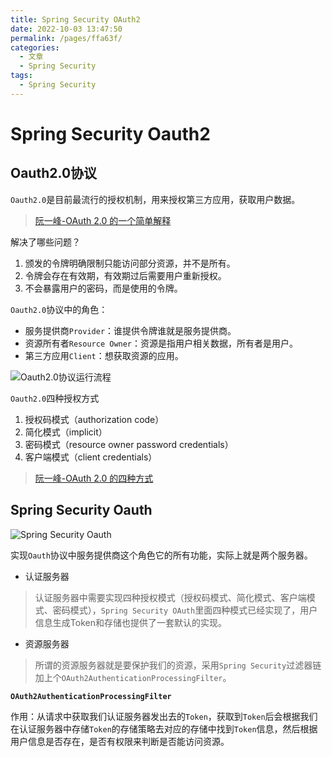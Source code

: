 ```yaml
---
title: Spring Security OAuth2
date: 2022-10-03 13:47:50
permalink: /pages/ffa63f/
categories:
  - 文章
  - Spring Security
tags:
  - Spring Security
---
```


# Spring Security Oauth2

## Oauth2.0协议

`Oauth2.0`是目前最流行的授权机制，用来授权第三方应用，获取用户数据。

<!-- more -->

> [阮一峰-OAuth 2.0 的一个简单解释](https://www.ruanyifeng.com/blog/2019/04/oauth_design.html)

解决了哪些问题？
1. 颁发的令牌明确限制只能访问部分资源，并不是所有。
2. 令牌会存在有效期，有效期过后需要用户重新授权。
3. 不会暴露用户的密码，而是使用的令牌。

`Oauth2.0`协议中的角色：
- 服务提供商`Provider`：谁提供令牌谁就是服务提供商。
- 资源所有者`Resource Owner`：资源是指用户相关数据，所有者是用户。
- 第三方应用`Client`：想获取资源的应用。

![Oauth2.0协议运行流程](https://rcbb-blog.oss-cn-guangzhou.aliyuncs.com/2022/09/20220930194300-592548.png?x-oss-process=style/yuantu_shuiyin)

`Oauth2.0`四种授权方式
1. 授权码模式（authorization code）
2. 简化模式（implicit）
3. 密码模式（resource owner password credentials）
4. 客户端模式（client credentials）

> [阮一峰-OAuth 2.0 的四种方式](https://www.ruanyifeng.com/blog/2019/04/oauth-grant-types.html)


## Spring Security Oauth

![Spring Security Oauth](https://rcbb-blog.oss-cn-guangzhou.aliyuncs.com/2022/09/20220930221133-fa782e.png?x-oss-process=style/yuantu_shuiyin)

实现`Oauth`协议中服务提供商这个角色它的所有功能，实际上就是两个服务器。
- 认证服务器

> 认证服务器中需要实现四种授权模式（授权码模式、简化模式、客户端模式、密码模式），`Spring Security OAuth`里面四种模式已经实现了，用户信息生成Token和存储也提供了一套默认的实现。

- 资源服务器

> 所谓的资源服务器就是要保护我们的资源，采用`Spring Security`过滤器链加上个`OAuth2AuthenticationProcessingFilter`。

**`OAuth2AuthenticationProcessingFilter`**

作用：从请求中获取我们认证服务器发出去的`Token`，获取到`Token`后会根据我们在认证服务器中存储`Token`的存储策略去对应的存储中找到`Token`信息，然后根据用户信息是否存在，是否有权限来判断是否能访问资源。  